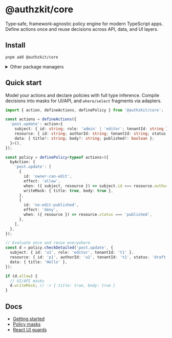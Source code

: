 # @authzkit/core

Type‑safe, framework‑agnostic policy engine for modern TypeScript apps. Define actions once and reuse decisions across API, data, and UI layers.

## Install

`pnpm add @authzkit/core`

<details>
<summary>Other package managers</summary>

- npm: `npm install @authzkit/core`
- yarn: `yarn add @authzkit/core`
- bun: `bun add @authzkit/core`

</details>

## Quick start

Model your actions and declare policies with full type inference. Compile decisions into masks for UI/API, and `where/select` fragments via adapters.

```ts
import { action, defineActions, definePolicy } from '@authzkit/core';

const actions = defineActions({
  'post.update': action<{
    subject: { id: string; role: 'admin' | 'editor'; tenantId: string };
    resource: { id: string; authorId: string; tenantId: string; status: 'draft' | 'published' };
    data: { title?: string; body?: string; published?: boolean };
  }>(),
});

const policy = definePolicy<typeof actions>({
  byAction: {
    'post.update': [
      {
        id: 'owner-can-edit',
        effect: 'allow',
        when: ({ subject, resource }) => subject.id === resource.authorId,
        writeMask: { title: true, body: true },
      },
      {
        id: 'no-edit-published',
        effect: 'deny',
        when: ({ resource }) => resource.status === 'published',
      },
    ],
  },
});

// Evaluate once and reuse everywhere
const d = policy.checkDetailed('post.update', {
  subject: { id: 'u1', role: 'editor', tenantId: 't1' },
  resource: { id: 'p1', authorId: 'u1', tenantId: 't1', status: 'draft' },
  data: { title: 'Hello' },
});

if (d.allow) {
  // UI/API masks
  d.writeMask; // -> { title: true, body: true }
}
```

## Docs

- [Getting started](https://authzkit.github.io/authzkit/docs/guides/getting-started)
- [Policy masks](https://authzkit.github.io/authzkit/docs/guides/policy-masks)
- [React UI guards](https://authzkit.github.io/authzkit/docs/guides/react-ui)
